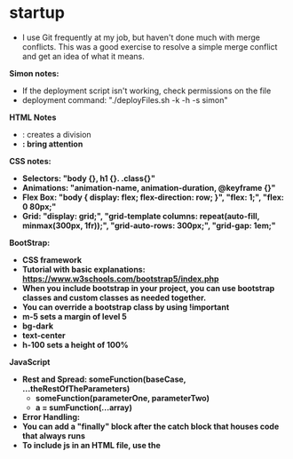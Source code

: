 # startup
* I use Git frequently at my job, but haven't done much with merge conflicts. This was a good exercise to resolve a simple merge conflict and get an idea of what it means.


**Simon notes:**

* If the deployment script isn't working, check permissions on the file
* deployment command: "./deployFiles.sh -k <yourpemkey> -h <yourdomain> -s simon"

**HTML Notes**
* <div>: creates a division
* <b>: bring attention

**CSS notes:**
* Selectors: "body {}, h1 {}. .class{}"
* Animations: "animation-name, animation-duration, @keyframe <animation-name> {}"
* Flex Box: "body { display: flex; flex-direction: row; }", "flex: 1;", "flex: 0 80px;"
* Grid: "display: grid;", "grid-template columns: repeat(auto-fill, minmax(300px, 1fr));", "grid-auto-rows: 300px;", "grid-gap: 1em;"

**BootStrap:**
* CSS framework
* Tutorial with basic explanations: https://www.w3schools.com/bootstrap5/index.php
* When you include bootstrap in your project, you can use bootstrap classes and custom classes as needed together.
* You can override a bootstrap class by using !important
* m-5 sets a margin of level 5
* bg-dark
* text-center
* h-100 sets a height of 100%

**JavaScript**
* Rest and Spread: someFunction(baseCase, ...theRestOfTheParameters)
  * someFunction(parameterOne, parameterTwo)
  * a = sumFunction(...array)
* Error Handling:
 * You can add a "finally" block after the catch block that houses code that always runs
* To include js in an HTML file, use the <script> tag
* To select an element by it's class, use `document.querySelector('')`
* You can use a for-loop syntax like `for (const [i, reservation] of reservations.entries()) {}` to use a hybrid iteration loop where you still have access to the index.
* Add classes to elements created by javascript with `element.classList.add('')`
 
 **Express**
 * Express simplifies and streamlines http route handling
 * To include express: `const express = require('express');
 * Declare app: `const app = express();`
 * Declare router: `const apiRouter = express.Router();`
 * http methods: `apiRouter.get(), apiRouter.post, etc.`
 * To listen on a port: `app.listen(port, () -> {
  console.log(`Listening on port ${port}`);
 });`
 * Each api call using app.get(), app.put(), etc. takes two parameters - the URL path and the function to execute after completing the request
 * app.get('.store/provo', (req, res, next) => { res.send({ name: 'provo' }) });

**MongoDB**
* use `npm install mongodb`
* to use environment variables: `const userName = process.env.MONGOUSER; const password = proccess.env.MONGOPASSWORD; const hostname = process.env.MONGOHOSTNAME;`
* mongo url: `mongodb+srv://${userName}:${password}@${hostname}`
 
 **Login Notes**
 * To authenticate a user, get the username that they input with something like `const userName = localStorage.getItem('username')`
 * Check if the username exists, then get the boolean of whether or not the user was authenticated with something like `if (userName) {
    const nameEl = document.querySelector('#userName');
    nameEl.value = userName;
    const user = await getUser(nameEl.value);
    authenticated = user?.authenticated;
  }`
 * fetch takes up to two parameters - 
 ** The endpoint being called ie. `'/api/auth/create'`
 ** The information to pass in the request ie. `method: post,
 body: JSON.stringify({ email: userName, password: password }),
 headers: {
 'Content-type': 'application/json; charset=UTF-8',
 },
 });`
 * To use fetch, use `const reponse = await fetch(...)`
 * To get the body of the response in json, use `const body = await response.json();`
 
 **Websockets**
 * like an https request-response model, but requests and responses can be sent at any time. Like a chat.
 * To set up a websocket, first define the protocol it will be using - `const protocol = window.location.protocol === 'http:' ? 'ws' : 'wss';`
 * Create the websocket: `this.socket = new WebSocket('${protocol}://${window.location.host}/ws');`
 
 **Reactivity**
 * React components have `props`, a `state`, and a `render` function
 * React monitors the props and state for any changes, and when changes take place, react re-runs the render function to make sure the page is current and reflecting the changes
 * You can assign a variable a state to pass into JSX like this: `const [color, updateColor] = React.useState('#737AB0');`
 

